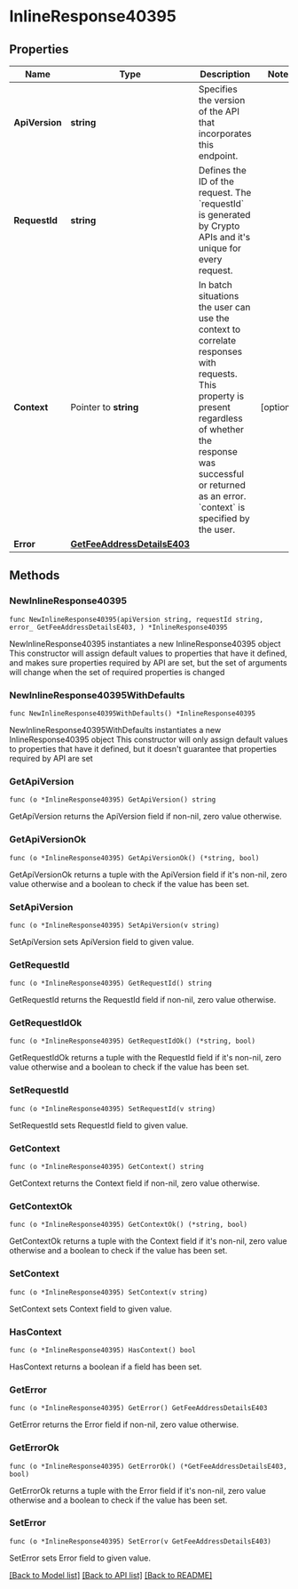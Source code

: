 # InlineResponse40395

## Properties

Name | Type | Description | Notes
------------ | ------------- | ------------- | -------------
**ApiVersion** | **string** | Specifies the version of the API that incorporates this endpoint. | 
**RequestId** | **string** | Defines the ID of the request. The &#x60;requestId&#x60; is generated by Crypto APIs and it&#39;s unique for every request. | 
**Context** | Pointer to **string** | In batch situations the user can use the context to correlate responses with requests. This property is present regardless of whether the response was successful or returned as an error. &#x60;context&#x60; is specified by the user. | [optional] 
**Error** | [**GetFeeAddressDetailsE403**](GetFeeAddressDetailsE403.md) |  | 

## Methods

### NewInlineResponse40395

`func NewInlineResponse40395(apiVersion string, requestId string, error_ GetFeeAddressDetailsE403, ) *InlineResponse40395`

NewInlineResponse40395 instantiates a new InlineResponse40395 object
This constructor will assign default values to properties that have it defined,
and makes sure properties required by API are set, but the set of arguments
will change when the set of required properties is changed

### NewInlineResponse40395WithDefaults

`func NewInlineResponse40395WithDefaults() *InlineResponse40395`

NewInlineResponse40395WithDefaults instantiates a new InlineResponse40395 object
This constructor will only assign default values to properties that have it defined,
but it doesn't guarantee that properties required by API are set

### GetApiVersion

`func (o *InlineResponse40395) GetApiVersion() string`

GetApiVersion returns the ApiVersion field if non-nil, zero value otherwise.

### GetApiVersionOk

`func (o *InlineResponse40395) GetApiVersionOk() (*string, bool)`

GetApiVersionOk returns a tuple with the ApiVersion field if it's non-nil, zero value otherwise
and a boolean to check if the value has been set.

### SetApiVersion

`func (o *InlineResponse40395) SetApiVersion(v string)`

SetApiVersion sets ApiVersion field to given value.


### GetRequestId

`func (o *InlineResponse40395) GetRequestId() string`

GetRequestId returns the RequestId field if non-nil, zero value otherwise.

### GetRequestIdOk

`func (o *InlineResponse40395) GetRequestIdOk() (*string, bool)`

GetRequestIdOk returns a tuple with the RequestId field if it's non-nil, zero value otherwise
and a boolean to check if the value has been set.

### SetRequestId

`func (o *InlineResponse40395) SetRequestId(v string)`

SetRequestId sets RequestId field to given value.


### GetContext

`func (o *InlineResponse40395) GetContext() string`

GetContext returns the Context field if non-nil, zero value otherwise.

### GetContextOk

`func (o *InlineResponse40395) GetContextOk() (*string, bool)`

GetContextOk returns a tuple with the Context field if it's non-nil, zero value otherwise
and a boolean to check if the value has been set.

### SetContext

`func (o *InlineResponse40395) SetContext(v string)`

SetContext sets Context field to given value.

### HasContext

`func (o *InlineResponse40395) HasContext() bool`

HasContext returns a boolean if a field has been set.

### GetError

`func (o *InlineResponse40395) GetError() GetFeeAddressDetailsE403`

GetError returns the Error field if non-nil, zero value otherwise.

### GetErrorOk

`func (o *InlineResponse40395) GetErrorOk() (*GetFeeAddressDetailsE403, bool)`

GetErrorOk returns a tuple with the Error field if it's non-nil, zero value otherwise
and a boolean to check if the value has been set.

### SetError

`func (o *InlineResponse40395) SetError(v GetFeeAddressDetailsE403)`

SetError sets Error field to given value.



[[Back to Model list]](../README.md#documentation-for-models) [[Back to API list]](../README.md#documentation-for-api-endpoints) [[Back to README]](../README.md)


